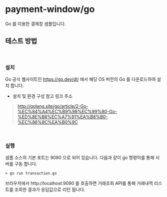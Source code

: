 # payment-window/go

Go 를 이용한 결제창 샘플입니다.



## 테스트 방법
<br>

### 설치
Go 공식 웹사이트인 https://go.dev/dl/ 에서 해당 OS 버전의 Go 를 다운로드하여 설치 합니다.

* 설치 및 환경 구성 참고 링크 주소
> http://golang.site/go/article/2-Go-%EC%84%A4%EC%B9%98%EC%99%80-Go-%ED%8E%B8%EC%A7%91%EA%B8%B0-%EC%86%8C%EA%B0%9C
<br>

### 실행
샘플 소스의 기본 포트는 9090 으로 되어 있습니다.
다음과 같이 go 명령어를 통해 서버를 구동 합니다.

```> go run transaction.go ```

브라우저에서 http://localhost:9090 를 호출하면 거래조회 API를 통해 거래내역 리스트를 조회한 결과가 응답값으로 리턴 됩니다.

